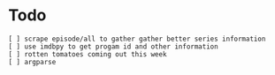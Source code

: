 # Todo

    [ ] scrape episode/all to gather gather better series information
    [ ] use imdbpy to get progam id and other information
    [ ] rotten tomatoes coming out this week
    [ ] argparse
